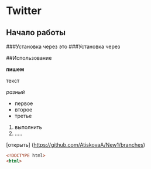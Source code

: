 # Twitter

## Начало работы 

###Установка через это
###Установка через 

##Использование

**пишем**

текст

*разный*

* первое
* второе
* третье

1. выполнить
2. .....

[открыть] (https://github.com/AtiskovaA/New1/branches)

```html
<!DOCTYPE html>
<html>
```
